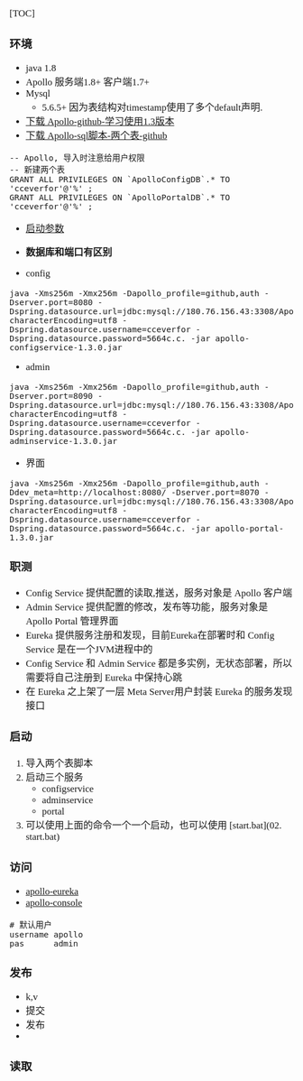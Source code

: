 <span  style="font-family: Simsun,serif; font-size: 17px; ">

[TOC]

### 环境

- java 1.8
- Apollo 服务端1.8+ 客户端1.7+
- Mysql
    - 5.6.5+ 因为表结构对timestamp使用了多个default声明.
- [下载 Apollo-github-学习使用1.3版本](https://github.com/apolloconfig/apollo/releases?page=2)
- [下载 Apollo-sql脚本-两个表-github](https://github.com/apolloconfig/apollo/tree/master/scripts/sql)

~~~
-- Apollo, 导入时注意给用户权限
-- 新建两个表
GRANT ALL PRIVILEGES ON `ApolloConfigDB`.* TO 'cceverfor'@'%' ;
GRANT ALL PRIVILEGES ON `ApolloPortalDB`.* TO 'cceverfor'@'%' ;
~~~

- [启动参数](https://www.apolloconfig.com/#/zh/development/apollo-development-guide?id=%e4%ba%8c%e3%80%81%e6%9c%ac%e5%9c%b0%e5%90%af%e5%8a%a8)
- **数据库和端口有区别**

- config

~~~
java -Xms256m -Xmx256m -Dapollo_profile=github,auth -Dserver.port=8080 -Dspring.datasource.url=jdbc:mysql://180.76.156.43:3308/ApolloConfigDB?characterEncoding=utf8 -Dspring.datasource.username=cceverfor -Dspring.datasource.password=5664c.c. -jar apollo-configservice-1.3.0.jar
~~~

- admin

~~~
java -Xms256m -Xmx256m -Dapollo_profile=github,auth -Dserver.port=8090 -Dspring.datasource.url=jdbc:mysql://180.76.156.43:3308/ApolloConfigDB?characterEncoding=utf8 -Dspring.datasource.username=cceverfor -Dspring.datasource.password=5664c.c. -jar apollo-adminservice-1.3.0.jar
~~~

- 界面

~~~
java -Xms256m -Xmx256m -Dapollo_profile=github,auth -Ddev_meta=http://localhost:8080/ -Dserver.port=8070 -Dspring.datasource.url=jdbc:mysql://180.76.156.43:3308/ApolloPortalDB?characterEncoding=utf8 -Dspring.datasource.username=cceverfor -Dspring.datasource.password=5664c.c. -jar apollo-portal-1.3.0.jar
~~~

### 职测

- Config Service 提供配置的读取,推送，服务对象是 Apollo 客户端
- Admin Service 提供配置的修改，发布等功能，服务对象是 Apollo Portal 管理界面
- Eureka 提供服务注册和发现，目前Eureka在部署时和 Config Service 是在一个JVM进程中的
- Config Service 和 Admin Service 都是多实例，无状态部署，所以需要将自己注册到 Eureka 中保持心跳
- 在 Eureka 之上架了一层 Meta Server用户封装 Eureka 的服务发现接口

### 启动

1. 导入两个表脚本
2. 启动三个服务
    - configservice
    - adminservice
    - portal
3. 可以使用上面的命令一个一个启动，也可以使用
   [start.bat](02. start.bat)

### 访问

- [apollo-eureka](http://localhost:8080/)
- [apollo-console](http://localhost:8070/)

~~~
# 默认用户
username apollo
pas      admin
~~~

### 发布

- k,v
- 提交
- 发布
-

### 读取

</span>